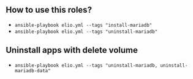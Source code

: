 ## How to use this roles?
- `ansible-playbook elio.yml --tags "install-mariadb"`
- `ansible-playbook elio.yml --tags "uninstall-mariadb"`

## Uninstall apps with delete volume
- `ansible-playbook elio.yml --tags "uninstall-mariadb, uninstall-mariadb-data"`